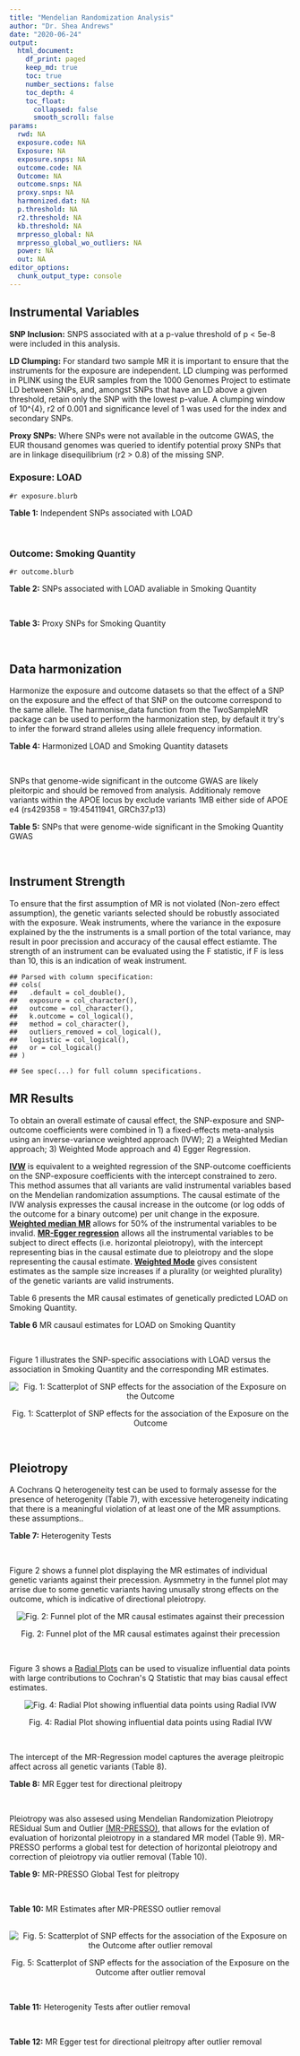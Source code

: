 ```yaml
---
title: "Mendelian Randomization Analysis"
author: "Dr. Shea Andrews"
date: "2020-06-24"
output:
  html_document:
    df_print: paged
    keep_md: true
    toc: true
    number_sections: false
    toc_depth: 4
    toc_float:
      collapsed: false
      smooth_scroll: false
params:
  rwd: NA
  exposure.code: NA
  Exposure: NA
  exposure.snps: NA
  outcome.code: NA
  Outcome: NA
  outcome.snps: NA
  proxy.snps: NA
  harmonized.dat: NA
  p.threshold: NA
  r2.threshold: NA
  kb.threshold: NA
  mrpresso_global: NA
  mrpresso_global_wo_outliers: NA
  power: NA
  out: NA
editor_options:
  chunk_output_type: console
---
```







## Instrumental Variables
**SNP Inclusion:** SNPS associated with at a p-value threshold of p < 5e-8 were included in this analysis.
<br>

**LD Clumping:** For standard two sample MR it is important to ensure that the instruments for the exposure are independent. LD clumping was performed in PLINK using the EUR samples from the 1000 Genomes Project to estimate LD between SNPs, and, amongst SNPs that have an LD above a given threshold, retain only the SNP with the lowest p-value. A clumping window of 10^{4}, r2 of 0.001 and significance level of 1 was used for the index and secondary SNPs.
<br>

**Proxy SNPs:** Where SNPs were not available in the outcome GWAS, the EUR thousand genomes was queried to identify potential proxy SNPs that are in linkage disequilibrium (r2 > 0.8) of the missing SNP.
<br>

### Exposure: LOAD
`#r exposure.blurb`
<br>

**Table 1:** Independent SNPs associated with LOAD
<div data-pagedtable="false">
  <script data-pagedtable-source type="application/json">
{"columns":[{"label":["SNP"],"name":[1],"type":["chr"],"align":["left"]},{"label":["CHROM"],"name":[2],"type":["dbl"],"align":["right"]},{"label":["POS"],"name":[3],"type":["dbl"],"align":["right"]},{"label":["REF"],"name":[4],"type":["chr"],"align":["left"]},{"label":["ALT"],"name":[5],"type":["chr"],"align":["left"]},{"label":["AF"],"name":[6],"type":["dbl"],"align":["right"]},{"label":["BETA"],"name":[7],"type":["dbl"],"align":["right"]},{"label":["SE"],"name":[8],"type":["dbl"],"align":["right"]},{"label":["Z"],"name":[9],"type":["dbl"],"align":["right"]},{"label":["P"],"name":[10],"type":["dbl"],"align":["right"]},{"label":["N"],"name":[11],"type":["dbl"],"align":["right"]},{"label":["TRAIT"],"name":[12],"type":["chr"],"align":["left"]}],"data":[{"1":"rs679515","2":"1","3":"207750568","4":"T","5":"C","6":"0.8126","7":"-0.1508","8":"0.0183","9":"-8.240440","10":"1.555000e-16","11":"63926","12":"LOAD"},{"1":"rs6733839","2":"2","3":"127892810","4":"C","5":"T","6":"0.4067","7":"0.1693","8":"0.0154","9":"10.993506","10":"4.022000e-28","11":"63926","12":"LOAD"},{"1":"rs34665982","2":"6","3":"32560306","4":"T","5":"C","6":"0.5213","7":"-0.0967","8":"0.0166","9":"-5.825300","10":"5.798000e-09","11":"63926","12":"LOAD"},{"1":"rs114812713","2":"6","3":"41034000","4":"G","5":"C","6":"0.0301","7":"0.2980","8":"0.0431","9":"6.914153","10":"4.467000e-12","11":"63926","12":"LOAD"},{"1":"rs1385742","2":"6","3":"47595155","4":"A","5":"T","6":"0.6344","7":"-0.0876","8":"0.0157","9":"-5.579620","10":"2.232000e-08","11":"63926","12":"LOAD"},{"1":"rs11767557","2":"7","3":"143109139","4":"T","5":"C","6":"0.1968","7":"-0.1028","8":"0.0182","9":"-5.648350","10":"1.561000e-08","11":"63926","12":"LOAD"},{"1":"rs73223431","2":"8","3":"27219987","4":"C","5":"T","6":"0.3669","7":"0.0936","8":"0.0153","9":"6.117647","10":"8.342000e-10","11":"63926","12":"LOAD"},{"1":"rs867230","2":"8","3":"27468503","4":"C","5":"A","6":"0.6029","7":"0.1333","8":"0.0158","9":"8.436709","10":"3.492000e-17","11":"63926","12":"LOAD"},{"1":"rs12416487","2":"10","3":"11721057","4":"A","5":"T","6":"0.6519","7":"0.0850","8":"0.0154","9":"5.519480","10":"3.417000e-08","11":"63926","12":"LOAD"},{"1":"rs3740688","2":"11","3":"47380340","4":"G","5":"T","6":"0.5524","7":"0.0935","8":"0.0144","9":"6.493056","10":"9.702000e-11","11":"63926","12":"LOAD"},{"1":"rs1582763","2":"11","3":"60021948","4":"G","5":"A","6":"0.3729","7":"-0.1232","8":"0.0149","9":"-8.268456","10":"1.186000e-16","11":"63926","12":"LOAD"},{"1":"rs3851179","2":"11","3":"85868640","4":"T","5":"C","6":"0.6410","7":"0.1198","8":"0.0148","9":"8.094590","10":"5.809000e-16","11":"63926","12":"LOAD"},{"1":"rs11218343","2":"11","3":"121435587","4":"T","5":"C","6":"0.0401","7":"-0.2053","8":"0.0369","9":"-5.563690","10":"2.633000e-08","11":"63926","12":"LOAD"},{"1":"rs12590654","2":"14","3":"92938855","4":"G","5":"A","6":"0.3353","7":"-0.0906","8":"0.0157","9":"-5.770701","10":"8.729000e-09","11":"63926","12":"LOAD"},{"1":"rs12151021","2":"19","3":"1050874","4":"A","5":"G","6":"0.6753","7":"-0.1071","8":"0.0169","9":"-6.337280","10":"2.562000e-10","11":"63926","12":"LOAD"},{"1":"rs111358663","2":"19","3":"45196958","4":"T","5":"A","6":"0.0111","7":"-0.5369","8":"0.0795","9":"-6.753459","10":"1.436000e-11","11":"63926","12":"LOAD"},{"1":"rs4803765","2":"19","3":"45358448","4":"C","5":"T","6":"0.0243","7":"0.7165","8":"0.0610","9":"11.745902","10":"7.131000e-32","11":"63926","12":"LOAD"},{"1":"rs12972156","2":"19","3":"45387459","4":"C","5":"G","6":"0.2027","7":"0.9653","8":"0.0189","9":"51.074100","10":"2.225074e-308","11":"63926","12":"LOAD"},{"1":"rs117310449","2":"19","3":"45393516","4":"C","5":"T","6":"0.0130","7":"0.9879","8":"0.0691","9":"14.296671","10":"2.275000e-46","11":"63926","12":"LOAD"},{"1":"rs73033507","2":"19","3":"45431403","4":"C","5":"T","6":"0.0239","7":"-0.3620","8":"0.0657","9":"-5.509893","10":"3.646000e-08","11":"63926","12":"LOAD"},{"1":"rs114533385","2":"19","3":"45436753","4":"C","5":"T","6":"0.0210","7":"0.8281","8":"0.0661","9":"12.527988","10":"5.434000e-36","11":"63926","12":"LOAD"},{"1":"rs139995984","2":"19","3":"45574482","4":"G","5":"C","6":"0.0155","7":"-0.5343","8":"0.0879","9":"-6.078498","10":"1.192000e-09","11":"63926","12":"LOAD"}],"options":{"columns":{"min":{},"max":[10]},"rows":{"min":[10],"max":[10]},"pages":{}}}
  </script>
</div>
<br>

### Outcome: Smoking Quantity
`#r outcome.blurb`
<br>

**Table 2:** SNPs associated with LOAD avaliable in Smoking Quantity
<div data-pagedtable="false">
  <script data-pagedtable-source type="application/json">
{"columns":[{"label":["SNP"],"name":[1],"type":["chr"],"align":["left"]},{"label":["CHROM"],"name":[2],"type":["dbl"],"align":["right"]},{"label":["POS"],"name":[3],"type":["dbl"],"align":["right"]},{"label":["REF"],"name":[4],"type":["chr"],"align":["left"]},{"label":["ALT"],"name":[5],"type":["chr"],"align":["left"]},{"label":["AF"],"name":[6],"type":["dbl"],"align":["right"]},{"label":["BETA"],"name":[7],"type":["dbl"],"align":["right"]},{"label":["SE"],"name":[8],"type":["dbl"],"align":["right"]},{"label":["Z"],"name":[9],"type":["dbl"],"align":["right"]},{"label":["P"],"name":[10],"type":["dbl"],"align":["right"]},{"label":["N"],"name":[11],"type":["dbl"],"align":["right"]},{"label":["TRAIT"],"name":[12],"type":["chr"],"align":["left"]}],"data":[{"1":"rs679515","2":"1","3":"207750568","4":"T","5":"C","6":"0.77687400","7":"9.154340e-04","8":"0.001727235","9":"0.530","10":"0.5958000","11":"335394","12":"Cigarettes_Per_Day"},{"1":"rs6733839","2":"2","3":"127892810","4":"C","5":"T","6":"0.39480400","7":"1.879818e-04","8":"0.001724603","9":"0.109","10":"0.9129000","11":"337334","12":"Cigarettes_Per_Day"},{"1":"rs34665982","2":"NA","3":"NA","4":"NA","5":"NA","6":"NA","7":"NA","8":"NA","9":"NA","10":"NA","11":"NA","12":"NA"},{"1":"rs114812713","2":"6","3":"41034000","4":"G","5":"C","6":"0.01853210","7":"1.330667e-03","8":"0.001721432","9":"0.773","10":"0.4394000","11":"337334","12":"Cigarettes_Per_Day"},{"1":"rs1385742","2":"6","3":"47595155","4":"A","5":"T","6":"0.65556000","7":"2.352640e-03","8":"0.001719764","9":"1.368","10":"0.1713000","11":"337334","12":"Cigarettes_Per_Day"},{"1":"rs11767557","2":"7","3":"143109139","4":"T","5":"C","6":"0.20315900","7":"-9.730040e-04","8":"0.001722130","9":"-0.565","10":"0.5718000","11":"337334","12":"Cigarettes_Per_Day"},{"1":"rs73223431","2":"8","3":"27219987","4":"C","5":"T","6":"0.29417100","7":"-5.571581e-03","8":"0.001715388","9":"-3.248","10":"0.0011640","11":"337334","12":"Cigarettes_Per_Day"},{"1":"rs867230","2":"8","3":"27468503","4":"C","5":"A","6":"0.60841800","7":"5.853381e-03","8":"0.001715025","9":"3.413","10":"0.0006428","11":"337334","12":"Cigarettes_Per_Day"},{"1":"rs12416487","2":"10","3":"11721057","4":"A","5":"T","6":"0.66439400","7":"6.460860e-04","8":"0.001722896","9":"0.375","10":"0.7075000","11":"337334","12":"Cigarettes_Per_Day"},{"1":"rs3740688","2":"11","3":"47380340","4":"G","5":"T","6":"0.52621000","7":"-2.510275e-03","8":"0.001724090","9":"-1.456","10":"0.1453000","11":"335553","12":"Cigarettes_Per_Day"},{"1":"rs1582763","2":"11","3":"60021948","4":"G","5":"A","6":"0.32763000","7":"9.093570e-04","8":"0.001722267","9":"0.528","10":"0.5972000","11":"337334","12":"Cigarettes_Per_Day"},{"1":"rs3851179","2":"11","3":"85868640","4":"T","5":"C","6":"0.66715100","7":"-2.810720e-03","8":"0.001719093","9":"-1.635","10":"0.1021000","11":"337334","12":"Cigarettes_Per_Day"},{"1":"rs11218343","2":"11","3":"121435587","4":"T","5":"C","6":"0.03449530","7":"9.162400e-04","8":"0.001722255","9":"0.532","10":"0.5950000","11":"337334","12":"Cigarettes_Per_Day"},{"1":"rs12590654","2":"14","3":"92938855","4":"G","5":"A","6":"0.34703500","7":"9.506429e-04","8":"0.001722179","9":"0.552","10":"0.5809000","11":"337334","12":"Cigarettes_Per_Day"},{"1":"rs12151021","2":"19","3":"1050874","4":"A","5":"G","6":"0.67926600","7":"7.355800e-04","8":"0.001722671","9":"0.427","10":"0.6695000","11":"337334","12":"Cigarettes_Per_Day"},{"1":"rs111358663","2":"19","3":"45196958","4":"T","5":"A","6":"0.01463510","7":"-3.490246e-06","8":"0.001745123","9":"-0.002","10":"0.9982000","11":"330721","12":"Cigarettes_Per_Day"},{"1":"rs4803765","2":"19","3":"45358448","4":"C","5":"T","6":"0.01856760","7":"1.378942e-03","8":"0.003696895","9":"0.373","10":"0.7089000","11":"73380","12":"Cigarettes_Per_Day"},{"1":"rs12972156","2":"19","3":"45387459","4":"C","5":"G","6":"0.15468800","7":"-2.928700e-03","8":"0.001736039","9":"-1.687","10":"0.0916800","11":"330721","12":"Cigarettes_Per_Day"},{"1":"rs117310449","2":"19","3":"45393516","4":"C","5":"T","6":"0.01178820","7":"-3.313057e-03","8":"0.001735493","9":"-1.909","10":"0.0563200","11":"330721","12":"Cigarettes_Per_Day"},{"1":"rs73033507","2":"19","3":"45431403","4":"C","5":"T","6":"0.03120440","7":"-2.251207e-03","8":"0.001737043","9":"-1.296","10":"0.1949000","11":"330721","12":"Cigarettes_Per_Day"},{"1":"rs114533385","2":"19","3":"45436753","4":"C","5":"T","6":"0.00751466","7":"7.689712e-04","8":"0.001739754","9":"0.442","10":"0.6586000","11":"330721","12":"Cigarettes_Per_Day"},{"1":"rs139995984","2":"19","3":"45574482","4":"G","5":"C","6":"0.01251360","7":"-2.087927e-03","8":"0.001969742","9":"-1.060","10":"0.2890000","11":"257341","12":"Cigarettes_Per_Day"}],"options":{"columns":{"min":{},"max":[10]},"rows":{"min":[10],"max":[10]},"pages":{}}}
  </script>
</div>
<br>

**Table 3:** Proxy SNPs for Smoking Quantity
<div data-pagedtable="false">
  <script data-pagedtable-source type="application/json">
{"columns":[{"label":["proxy.outcome"],"name":[1],"type":["lgl"],"align":["right"]},{"label":["target_snp"],"name":[2],"type":["chr"],"align":["left"]},{"label":["proxy_snp"],"name":[3],"type":["lgl"],"align":["right"]},{"label":["ld.r2"],"name":[4],"type":["lgl"],"align":["right"]},{"label":["Dprime"],"name":[5],"type":["lgl"],"align":["right"]},{"label":["ref.proxy"],"name":[6],"type":["lgl"],"align":["right"]},{"label":["alt.proxy"],"name":[7],"type":["lgl"],"align":["right"]},{"label":["CHROM"],"name":[8],"type":["lgl"],"align":["right"]},{"label":["POS"],"name":[9],"type":["lgl"],"align":["right"]},{"label":["ALT.proxy"],"name":[10],"type":["lgl"],"align":["right"]},{"label":["REF.proxy"],"name":[11],"type":["lgl"],"align":["right"]},{"label":["AF"],"name":[12],"type":["lgl"],"align":["right"]},{"label":["BETA"],"name":[13],"type":["lgl"],"align":["right"]},{"label":["SE"],"name":[14],"type":["lgl"],"align":["right"]},{"label":["P"],"name":[15],"type":["lgl"],"align":["right"]},{"label":["N"],"name":[16],"type":["lgl"],"align":["right"]},{"label":["ref"],"name":[17],"type":["lgl"],"align":["right"]},{"label":["alt"],"name":[18],"type":["lgl"],"align":["right"]},{"label":["ALT"],"name":[19],"type":["lgl"],"align":["right"]},{"label":["REF"],"name":[20],"type":["lgl"],"align":["right"]},{"label":["PHASE"],"name":[21],"type":["lgl"],"align":["right"]}],"data":[{"1":"NA","2":"rs34665982","3":"NA","4":"NA","5":"NA","6":"NA","7":"NA","8":"NA","9":"NA","10":"NA","11":"NA","12":"NA","13":"NA","14":"NA","15":"NA","16":"NA","17":"NA","18":"NA","19":"NA","20":"NA","21":"NA"}],"options":{"columns":{"min":{},"max":[10]},"rows":{"min":[10],"max":[10]},"pages":{}}}
  </script>
</div>
<br>

## Data harmonization
Harmonize the exposure and outcome datasets so that the effect of a SNP on the exposure and the effect of that SNP on the outcome correspond to the same allele. The harmonise_data function from the TwoSampleMR package can be used to perform the harmonization step, by default it try's to infer the forward strand alleles using allele frequency information.
<br>

**Table 4:** Harmonized LOAD and Smoking Quantity datasets
<div data-pagedtable="false">
  <script data-pagedtable-source type="application/json">
{"columns":[{"label":["SNP"],"name":[1],"type":["chr"],"align":["left"]},{"label":["effect_allele.exposure"],"name":[2],"type":["chr"],"align":["left"]},{"label":["other_allele.exposure"],"name":[3],"type":["chr"],"align":["left"]},{"label":["effect_allele.outcome"],"name":[4],"type":["chr"],"align":["left"]},{"label":["other_allele.outcome"],"name":[5],"type":["chr"],"align":["left"]},{"label":["beta.exposure"],"name":[6],"type":["dbl"],"align":["right"]},{"label":["beta.outcome"],"name":[7],"type":["dbl"],"align":["right"]},{"label":["eaf.exposure"],"name":[8],"type":["dbl"],"align":["right"]},{"label":["eaf.outcome"],"name":[9],"type":["dbl"],"align":["right"]},{"label":["remove"],"name":[10],"type":["lgl"],"align":["right"]},{"label":["palindromic"],"name":[11],"type":["lgl"],"align":["right"]},{"label":["ambiguous"],"name":[12],"type":["lgl"],"align":["right"]},{"label":["id.outcome"],"name":[13],"type":["chr"],"align":["left"]},{"label":["chr.outcome"],"name":[14],"type":["dbl"],"align":["right"]},{"label":["pos.outcome"],"name":[15],"type":["dbl"],"align":["right"]},{"label":["se.outcome"],"name":[16],"type":["dbl"],"align":["right"]},{"label":["z.outcome"],"name":[17],"type":["dbl"],"align":["right"]},{"label":["pval.outcome"],"name":[18],"type":["dbl"],"align":["right"]},{"label":["samplesize.outcome"],"name":[19],"type":["dbl"],"align":["right"]},{"label":["outcome"],"name":[20],"type":["chr"],"align":["left"]},{"label":["mr_keep.outcome"],"name":[21],"type":["lgl"],"align":["right"]},{"label":["pval_origin.outcome"],"name":[22],"type":["chr"],"align":["left"]},{"label":["chr.exposure"],"name":[23],"type":["dbl"],"align":["right"]},{"label":["pos.exposure"],"name":[24],"type":["dbl"],"align":["right"]},{"label":["se.exposure"],"name":[25],"type":["dbl"],"align":["right"]},{"label":["z.exposure"],"name":[26],"type":["dbl"],"align":["right"]},{"label":["pval.exposure"],"name":[27],"type":["dbl"],"align":["right"]},{"label":["samplesize.exposure"],"name":[28],"type":["dbl"],"align":["right"]},{"label":["exposure"],"name":[29],"type":["chr"],"align":["left"]},{"label":["mr_keep.exposure"],"name":[30],"type":["lgl"],"align":["right"]},{"label":["pval_origin.exposure"],"name":[31],"type":["chr"],"align":["left"]},{"label":["id.exposure"],"name":[32],"type":["chr"],"align":["left"]},{"label":["action"],"name":[33],"type":["dbl"],"align":["right"]},{"label":["mr_keep"],"name":[34],"type":["lgl"],"align":["right"]},{"label":["pleitropy_keep"],"name":[35],"type":["lgl"],"align":["right"]},{"label":["pt"],"name":[36],"type":["dbl"],"align":["right"]},{"label":["mrpresso_RSSobs"],"name":[37],"type":["dbl"],"align":["right"]},{"label":["mrpresso_pval"],"name":[38],"type":["chr"],"align":["left"]},{"label":["mrpresso_keep"],"name":[39],"type":["lgl"],"align":["right"]}],"data":[{"1":"rs111358663","2":"A","3":"T","4":"A","5":"T","6":"-0.5369","7":"-3.490246e-06","8":"0.0111","9":"0.01463510","10":"FALSE","11":"TRUE","12":"FALSE","13":"W8BpxX","14":"19","15":"45196958","16":"0.001745123","17":"-0.002","18":"0.9982000","19":"330721","20":"Liu2019smkcpd23andMe","21":"TRUE","22":"reported","23":"19","24":"45196958","25":"0.0795","26":"-6.753459","27":"1.436e-11","28":"63926","29":"Kunkle2019load","30":"TRUE","31":"reported","32":"loUbJT","33":"2","34":"TRUE","35":"FALSE","36":"5e-08","37":"NA","38":"NA","39":"NA"},{"1":"rs11218343","2":"C","3":"T","4":"C","5":"T","6":"-0.2053","7":"9.162400e-04","8":"0.0401","9":"0.03449530","10":"FALSE","11":"FALSE","12":"FALSE","13":"W8BpxX","14":"11","15":"121435587","16":"0.001722255","17":"0.532","18":"0.5950000","19":"337334","20":"Liu2019smkcpd23andMe","21":"TRUE","22":"reported","23":"11","24":"121435587","25":"0.0369","26":"-5.563690","27":"2.633e-08","28":"63926","29":"Kunkle2019load","30":"TRUE","31":"reported","32":"loUbJT","33":"2","34":"TRUE","35":"TRUE","36":"5e-08","37":"3.976139e-07","38":"1","39":"TRUE"},{"1":"rs114533385","2":"T","3":"C","4":"T","5":"C","6":"0.8281","7":"7.689712e-04","8":"0.0210","9":"0.00751466","10":"FALSE","11":"FALSE","12":"FALSE","13":"W8BpxX","14":"19","15":"45436753","16":"0.001739754","17":"0.442","18":"0.6586000","19":"330721","20":"Liu2019smkcpd23andMe","21":"TRUE","22":"reported","23":"19","24":"45436753","25":"0.0661","26":"12.527988","27":"5.434e-36","28":"63926","29":"Kunkle2019load","30":"TRUE","31":"reported","32":"loUbJT","33":"2","34":"TRUE","35":"FALSE","36":"5e-08","37":"NA","38":"NA","39":"NA"},{"1":"rs114812713","2":"C","3":"G","4":"C","5":"G","6":"0.2980","7":"1.330667e-03","8":"0.0301","9":"0.01853210","10":"FALSE","11":"TRUE","12":"FALSE","13":"W8BpxX","14":"6","15":"41034000","16":"0.001721432","17":"0.773","18":"0.4394000","19":"337334","20":"Liu2019smkcpd23andMe","21":"TRUE","22":"reported","23":"6","24":"41034000","25":"0.0431","26":"6.914153","27":"4.467e-12","28":"63926","29":"Kunkle2019load","30":"TRUE","31":"reported","32":"loUbJT","33":"2","34":"TRUE","35":"TRUE","36":"5e-08","37":"7.273774e-06","38":"1","39":"TRUE"},{"1":"rs117310449","2":"T","3":"C","4":"T","5":"C","6":"0.9879","7":"-3.313057e-03","8":"0.0130","9":"0.01178820","10":"FALSE","11":"FALSE","12":"FALSE","13":"W8BpxX","14":"19","15":"45393516","16":"0.001735493","17":"-1.909","18":"0.0563200","19":"330721","20":"Liu2019smkcpd23andMe","21":"TRUE","22":"reported","23":"19","24":"45393516","25":"0.0691","26":"14.296671","27":"2.275e-46","28":"63926","29":"Kunkle2019load","30":"TRUE","31":"reported","32":"loUbJT","33":"2","34":"TRUE","35":"FALSE","36":"5e-08","37":"NA","38":"NA","39":"NA"},{"1":"rs11767557","2":"C","3":"T","4":"C","5":"T","6":"-0.1028","7":"-9.730040e-04","8":"0.1968","9":"0.20315900","10":"FALSE","11":"FALSE","12":"FALSE","13":"W8BpxX","14":"7","15":"143109139","16":"0.001722130","17":"-0.565","18":"0.5718000","19":"337334","20":"Liu2019smkcpd23andMe","21":"TRUE","22":"reported","23":"7","24":"143109139","25":"0.0182","26":"-5.648350","27":"1.561e-08","28":"63926","29":"Kunkle2019load","30":"TRUE","31":"reported","32":"loUbJT","33":"2","34":"TRUE","35":"TRUE","36":"5e-08","37":"1.452288e-06","38":"1","39":"TRUE"},{"1":"rs12151021","2":"G","3":"A","4":"G","5":"A","6":"-0.1071","7":"7.355800e-04","8":"0.6753","9":"0.67926600","10":"FALSE","11":"FALSE","12":"FALSE","13":"W8BpxX","14":"19","15":"1050874","16":"0.001722671","17":"0.427","18":"0.6695000","19":"337334","20":"Liu2019smkcpd23andMe","21":"TRUE","22":"reported","23":"19","24":"1050874","25":"0.0169","26":"-6.337280","27":"2.562e-10","28":"63926","29":"Kunkle2019load","30":"TRUE","31":"reported","32":"loUbJT","33":"2","34":"TRUE","35":"TRUE","36":"5e-08","37":"3.148786e-07","38":"1","39":"TRUE"},{"1":"rs12416487","2":"T","3":"A","4":"T","5":"A","6":"0.0850","7":"6.460860e-04","8":"0.6519","9":"0.66439400","10":"FALSE","11":"TRUE","12":"FALSE","13":"W8BpxX","14":"10","15":"11721057","16":"0.001722896","17":"0.375","18":"0.7075000","19":"337334","20":"Liu2019smkcpd23andMe","21":"TRUE","22":"reported","23":"10","24":"11721057","25":"0.0154","26":"5.519480","27":"3.417e-08","28":"63926","29":"Kunkle2019load","30":"TRUE","31":"reported","32":"loUbJT","33":"2","34":"TRUE","35":"TRUE","36":"5e-08","37":"6.761593e-07","38":"1","39":"TRUE"},{"1":"rs12590654","2":"A","3":"G","4":"A","5":"G","6":"-0.0906","7":"9.506429e-04","8":"0.3353","9":"0.34703500","10":"FALSE","11":"FALSE","12":"FALSE","13":"W8BpxX","14":"14","15":"92938855","16":"0.001722179","17":"0.552","18":"0.5809000","19":"337334","20":"Liu2019smkcpd23andMe","21":"TRUE","22":"reported","23":"14","24":"92938855","25":"0.0157","26":"-5.770701","27":"8.729e-09","28":"63926","29":"Kunkle2019load","30":"TRUE","31":"reported","32":"loUbJT","33":"2","34":"TRUE","35":"TRUE","36":"5e-08","37":"6.514502e-07","38":"1","39":"TRUE"},{"1":"rs12972156","2":"G","3":"C","4":"G","5":"C","6":"0.9653","7":"-2.928700e-03","8":"0.2027","9":"0.15468800","10":"FALSE","11":"TRUE","12":"FALSE","13":"W8BpxX","14":"19","15":"45387459","16":"0.001736039","17":"-1.687","18":"0.0916800","19":"330721","20":"Liu2019smkcpd23andMe","21":"TRUE","22":"reported","23":"19","24":"45387459","25":"0.0189","26":"51.074100","27":"1.000e-200","28":"63926","29":"Kunkle2019load","30":"TRUE","31":"reported","32":"loUbJT","33":"2","34":"TRUE","35":"FALSE","36":"5e-08","37":"NA","38":"NA","39":"NA"},{"1":"rs1385742","2":"T","3":"A","4":"T","5":"A","6":"-0.0876","7":"2.352640e-03","8":"0.6344","9":"0.65556000","10":"FALSE","11":"TRUE","12":"FALSE","13":"W8BpxX","14":"6","15":"47595155","16":"0.001719764","17":"1.368","18":"0.1713000","19":"337334","20":"Liu2019smkcpd23andMe","21":"TRUE","22":"reported","23":"6","24":"47595155","25":"0.0157","26":"-5.579620","27":"2.232e-08","28":"63926","29":"Kunkle2019load","30":"TRUE","31":"reported","32":"loUbJT","33":"2","34":"TRUE","35":"TRUE","36":"5e-08","37":"5.067949e-06","38":"1","39":"TRUE"},{"1":"rs139995984","2":"C","3":"G","4":"C","5":"G","6":"-0.5343","7":"-2.087927e-03","8":"0.0155","9":"0.01251360","10":"FALSE","11":"TRUE","12":"FALSE","13":"W8BpxX","14":"19","15":"45574482","16":"0.001969742","17":"-1.060","18":"0.2890000","19":"257341","20":"Liu2019smkcpd23andMe","21":"TRUE","22":"reported","23":"19","24":"45574482","25":"0.0879","26":"-6.078498","27":"1.192e-09","28":"63926","29":"Kunkle2019load","30":"TRUE","31":"reported","32":"loUbJT","33":"2","34":"TRUE","35":"FALSE","36":"5e-08","37":"NA","38":"NA","39":"NA"},{"1":"rs1582763","2":"A","3":"G","4":"A","5":"G","6":"-0.1232","7":"9.093570e-04","8":"0.3729","9":"0.32763000","10":"FALSE","11":"FALSE","12":"FALSE","13":"W8BpxX","14":"11","15":"60021948","16":"0.001722267","17":"0.528","18":"0.5972000","19":"337334","20":"Liu2019smkcpd23andMe","21":"TRUE","22":"reported","23":"11","24":"60021948","25":"0.0149","26":"-8.268456","27":"1.186e-16","28":"63926","29":"Kunkle2019load","30":"TRUE","31":"reported","32":"loUbJT","33":"2","34":"TRUE","35":"TRUE","36":"5e-08","37":"5.195505e-07","38":"1","39":"TRUE"},{"1":"rs3740688","2":"T","3":"G","4":"T","5":"G","6":"0.0935","7":"-2.510275e-03","8":"0.5524","9":"0.52621000","10":"FALSE","11":"FALSE","12":"FALSE","13":"W8BpxX","14":"11","15":"47380340","16":"0.001724090","17":"-1.456","18":"0.1453000","19":"335553","20":"Liu2019smkcpd23andMe","21":"TRUE","22":"reported","23":"11","24":"47380340","25":"0.0144","26":"6.493056","27":"9.702e-11","28":"63926","29":"Kunkle2019load","30":"TRUE","31":"reported","32":"loUbJT","33":"2","34":"TRUE","35":"TRUE","36":"5e-08","37":"5.811434e-06","38":"1","39":"TRUE"},{"1":"rs3851179","2":"C","3":"T","4":"C","5":"T","6":"0.1198","7":"-2.810720e-03","8":"0.6410","9":"0.66715100","10":"FALSE","11":"FALSE","12":"FALSE","13":"W8BpxX","14":"11","15":"85868640","16":"0.001719093","17":"-1.635","18":"0.1021000","19":"337334","20":"Liu2019smkcpd23andMe","21":"TRUE","22":"reported","23":"11","24":"85868640","25":"0.0148","26":"8.094590","27":"5.809e-16","28":"63926","29":"Kunkle2019load","30":"TRUE","31":"reported","32":"loUbJT","33":"2","34":"TRUE","35":"TRUE","36":"5e-08","37":"7.426839e-06","38":"1","39":"TRUE"},{"1":"rs4803765","2":"T","3":"C","4":"T","5":"C","6":"0.7165","7":"1.378942e-03","8":"0.0243","9":"0.01856760","10":"FALSE","11":"FALSE","12":"FALSE","13":"W8BpxX","14":"19","15":"45358448","16":"0.003696895","17":"0.373","18":"0.7089000","19":"73380","20":"Liu2019smkcpd23andMe","21":"TRUE","22":"reported","23":"19","24":"45358448","25":"0.0610","26":"11.745902","27":"7.131e-32","28":"63926","29":"Kunkle2019load","30":"TRUE","31":"reported","32":"loUbJT","33":"2","34":"TRUE","35":"FALSE","36":"5e-08","37":"NA","38":"NA","39":"NA"},{"1":"rs6733839","2":"T","3":"C","4":"T","5":"C","6":"0.1693","7":"1.879818e-04","8":"0.4067","9":"0.39480400","10":"FALSE","11":"FALSE","12":"FALSE","13":"W8BpxX","14":"2","15":"127892810","16":"0.001724603","17":"0.109","18":"0.9129000","19":"337334","20":"Liu2019smkcpd23andMe","21":"TRUE","22":"reported","23":"2","24":"127892810","25":"0.0154","26":"10.993506","27":"4.022e-28","28":"63926","29":"Kunkle2019load","30":"TRUE","31":"reported","32":"loUbJT","33":"2","34":"TRUE","35":"TRUE","36":"5e-08","37":"3.052649e-07","38":"1","39":"TRUE"},{"1":"rs679515","2":"C","3":"T","4":"C","5":"T","6":"-0.1508","7":"9.154340e-04","8":"0.8126","9":"0.77687400","10":"FALSE","11":"FALSE","12":"FALSE","13":"W8BpxX","14":"1","15":"207750568","16":"0.001727235","17":"0.530","18":"0.5958000","19":"335394","20":"Liu2019smkcpd23andMe","21":"TRUE","22":"reported","23":"1","24":"207750568","25":"0.0183","26":"-8.240440","27":"1.555e-16","28":"63926","29":"Kunkle2019load","30":"TRUE","31":"reported","32":"loUbJT","33":"2","34":"TRUE","35":"TRUE","36":"5e-08","37":"4.793790e-07","38":"1","39":"TRUE"},{"1":"rs73033507","2":"T","3":"C","4":"T","5":"C","6":"-0.3620","7":"-2.251207e-03","8":"0.0239","9":"0.03120440","10":"FALSE","11":"FALSE","12":"FALSE","13":"W8BpxX","14":"19","15":"45431403","16":"0.001737043","17":"-1.296","18":"0.1949000","19":"330721","20":"Liu2019smkcpd23andMe","21":"TRUE","22":"reported","23":"19","24":"45431403","25":"0.0657","26":"-5.509893","27":"3.646e-08","28":"63926","29":"Kunkle2019load","30":"TRUE","31":"reported","32":"loUbJT","33":"2","34":"TRUE","35":"FALSE","36":"5e-08","37":"NA","38":"NA","39":"NA"},{"1":"rs73223431","2":"T","3":"C","4":"T","5":"C","6":"0.0936","7":"-5.571581e-03","8":"0.3669","9":"0.29417100","10":"FALSE","11":"FALSE","12":"FALSE","13":"W8BpxX","14":"8","15":"27219987","16":"0.001715388","17":"-3.248","18":"0.0011640","19":"337334","20":"Liu2019smkcpd23andMe","21":"TRUE","22":"reported","23":"8","24":"27219987","25":"0.0153","26":"6.117647","27":"8.342e-10","28":"63926","29":"Kunkle2019load","30":"TRUE","31":"reported","32":"loUbJT","33":"2","34":"TRUE","35":"TRUE","36":"5e-08","37":"3.100314e-05","38":"0.028","39":"FALSE"},{"1":"rs867230","2":"A","3":"C","4":"A","5":"C","6":"0.1333","7":"5.853381e-03","8":"0.6029","9":"0.60841800","10":"FALSE","11":"FALSE","12":"FALSE","13":"W8BpxX","14":"8","15":"27468503","16":"0.001715025","17":"3.413","18":"0.0006428","19":"337334","20":"Liu2019smkcpd23andMe","21":"TRUE","22":"reported","23":"8","24":"27468503","25":"0.0158","26":"8.436709","27":"3.492e-17","28":"63926","29":"Kunkle2019load","30":"TRUE","31":"reported","32":"loUbJT","33":"2","34":"TRUE","35":"TRUE","36":"5e-08","37":"4.219665e-05","38":"<0.014","39":"FALSE"}],"options":{"columns":{"min":{},"max":[10]},"rows":{"min":[10],"max":[10]},"pages":{}}}
  </script>
</div>
<br>

SNPs that genome-wide significant in the outcome GWAS are likely pleitorpic and should be removed from analysis. Additionaly remove variants within the APOE locus by exclude variants 1MB either side of APOE e4 (rs429358 = 19:45411941, GRCh37.p13)
<br>


**Table 5:** SNPs that were genome-wide significant in the Smoking Quantity GWAS
<div data-pagedtable="false">
  <script data-pagedtable-source type="application/json">
{"columns":[{"label":["SNP"],"name":[1],"type":["chr"],"align":["left"]},{"label":["chr.outcome"],"name":[2],"type":["dbl"],"align":["right"]},{"label":["pos.outcome"],"name":[3],"type":["dbl"],"align":["right"]},{"label":["pval.exposure"],"name":[4],"type":["dbl"],"align":["right"]},{"label":["pval.outcome"],"name":[5],"type":["dbl"],"align":["right"]}],"data":[{"1":"rs111358663","2":"19","3":"45196958","4":"1.436e-11","5":"0.99820"},{"1":"rs114533385","2":"19","3":"45436753","4":"5.434e-36","5":"0.65860"},{"1":"rs117310449","2":"19","3":"45393516","4":"2.275e-46","5":"0.05632"},{"1":"rs12972156","2":"19","3":"45387459","4":"1.000e-200","5":"0.09168"},{"1":"rs139995984","2":"19","3":"45574482","4":"1.192e-09","5":"0.28900"},{"1":"rs4803765","2":"19","3":"45358448","4":"7.131e-32","5":"0.70890"},{"1":"rs73033507","2":"19","3":"45431403","4":"3.646e-08","5":"0.19490"}],"options":{"columns":{"min":{},"max":[10]},"rows":{"min":[10],"max":[10]},"pages":{}}}
  </script>
</div>
<br>


## Instrument Strength
To ensure that the first assumption of MR is not violated (Non-zero effect assumption), the genetic variants selected should be robustly associated with the exposure. Weak instruments, where the variance in the exposure explained by the the instruments is a small portion of the total variance, may result in poor precission and accuracy of the causal effect estiamte. The strength of an instrument can be evaluated using the F statistic, if F is less than 10, this is an indication of weak instrument.


```
## Parsed with column specification:
## cols(
##   .default = col_double(),
##   exposure = col_character(),
##   outcome = col_character(),
##   k.outcome = col_logical(),
##   method = col_character(),
##   outliers_removed = col_logical(),
##   logistic = col_logical(),
##   or = col_logical()
## )
```

```
## See spec(...) for full column specifications.
```

<div data-pagedtable="false">
  <script data-pagedtable-source type="application/json">
{"columns":[{"label":["outliers_removed"],"name":[1],"type":["lgl"],"align":["right"]},{"label":["pve.exposure"],"name":[2],"type":["dbl"],"align":["right"]},{"label":["F"],"name":[3],"type":["dbl"],"align":["right"]},{"label":["Alpha"],"name":[4],"type":["dbl"],"align":["right"]},{"label":["NCP"],"name":[5],"type":["dbl"],"align":["right"]},{"label":["Power"],"name":[6],"type":["dbl"],"align":["right"]}],"data":[{"1":"FALSE","2":"0.011193468","3":"51.67743","4":"0.05","5":"1.079190","6":"0.1798482"},{"1":"TRUE","2":"0.009529215","3":"51.24169","4":"0.05","5":"2.381811","6":"0.3386961"}],"options":{"columns":{"min":{},"max":[10]},"rows":{"min":[10],"max":[10]},"pages":{}}}
  </script>
</div>

##  MR Results
To obtain an overall estimate of causal effect, the SNP-exposure and SNP-outcome coefficients were combined in 1) a fixed-effects meta-analysis using an inverse-variance weighted approach (IVW); 2) a Weighted Median approach; 3) Weighted Mode approach and 4) Egger Regression.


[**IVW**](https://doi.org/10.1002/gepi.21758) is equivalent to a weighted regression of the SNP-outcome coefficients on the SNP-exposure coefficients with the intercept constrained to zero. This method assumes that all variants are valid instrumental variables based on the Mendelian randomization assumptions. The causal estimate of the IVW analysis expresses the causal increase in the outcome (or log odds of the outcome for a binary outcome) per unit change in the exposure. [**Weighted median MR**](https://doi.org/10.1002/gepi.21965) allows for 50% of the instrumental variables to be invalid. [**MR-Egger regression**](https://doi.org/10.1093/ije/dyw220) allows all the instrumental variables to be subject to direct effects (i.e. horizontal pleiotropy), with the intercept representing bias in the causal estimate due to pleiotropy and the slope representing the causal estimate. [**Weighted Mode**](https://doi.org/10.1093/ije/dyx102) gives consistent estimates as the sample size increases if a plurality (or weighted plurality) of the genetic variants are valid instruments.
<br>



Table 6 presents the MR causal estimates of genetically predicted LOAD on Smoking Quantity.
<br>

**Table 6** MR causaul estimates for LOAD on Smoking Quantity
<div data-pagedtable="false">
  <script data-pagedtable-source type="application/json">
{"columns":[{"label":["id.exposure"],"name":[1],"type":["chr"],"align":["left"]},{"label":["id.outcome"],"name":[2],"type":["chr"],"align":["left"]},{"label":["outcome"],"name":[3],"type":["fctr"],"align":["left"]},{"label":["exposure"],"name":[4],"type":["fctr"],"align":["left"]},{"label":["method"],"name":[5],"type":["fctr"],"align":["left"]},{"label":["nsnp"],"name":[6],"type":["int"],"align":["right"]},{"label":["b"],"name":[7],"type":["dbl"],"align":["right"]},{"label":["se"],"name":[8],"type":["dbl"],"align":["right"]},{"label":["pval"],"name":[9],"type":["dbl"],"align":["right"]}],"data":[{"1":"loUbJT","2":"W8BpxX","3":"Liu2019smkcpd23andMe","4":"Kunkle2019load","5":"Inverse variance weighted (fixed effects)","6":"14","7":"-1.834156e-03","8":"0.003184739","9":"0.5646690"},{"1":"loUbJT","2":"W8BpxX","3":"Liu2019smkcpd23andMe","4":"Kunkle2019load","5":"Weighted median","6":"14","7":"-3.050959e-05","8":"0.004191689","9":"0.9941926"},{"1":"loUbJT","2":"W8BpxX","3":"Liu2019smkcpd23andMe","4":"Kunkle2019load","5":"Weighted mode","6":"14","7":"-1.679047e-05","8":"0.004564187","9":"0.9971206"},{"1":"loUbJT","2":"W8BpxX","3":"Liu2019smkcpd23andMe","4":"Kunkle2019load","5":"MR Egger","6":"14","7":"1.363133e-02","8":"0.012057239","9":"0.2803340"}],"options":{"columns":{"min":{},"max":[10]},"rows":{"min":[10],"max":[10]},"pages":{}}}
  </script>
</div>
<br>

Figure 1 illustrates the SNP-specific associations with LOAD versus the association in Smoking Quantity and the corresponding MR estimates.
<br>

<div class="figure" style="text-align: center">
<img src="/sc/arion/projects/LOAD/shea/Projects/MR_ADPhenome/results/MR_ADbidir/Kunkle2019load/Liu2019smkcpd23andMe/Kunkle2019load_5e-8_Liu2019smkcpd23andMe_MR_Analaysis_files/figure-html/scatter_plot-1.png" alt="Fig. 1: Scatterplot of SNP effects for the association of the Exposure on the Outcome"  />
<p class="caption">Fig. 1: Scatterplot of SNP effects for the association of the Exposure on the Outcome</p>
</div>
<br>


## Pleiotropy
A Cochrans Q heterogeneity test can be used to formaly assesse for the presence of heterogenity (Table 7), with excessive heterogeneity indicating that there is a meaningful violation of at least one of the MR assumptions.
these assumptions..
<br>

**Table 7:** Heterogenity Tests
<div data-pagedtable="false">
  <script data-pagedtable-source type="application/json">
{"columns":[{"label":["id.exposure"],"name":[1],"type":["chr"],"align":["left"]},{"label":["id.outcome"],"name":[2],"type":["chr"],"align":["left"]},{"label":["outcome"],"name":[3],"type":["fctr"],"align":["left"]},{"label":["exposure"],"name":[4],"type":["fctr"],"align":["left"]},{"label":["method"],"name":[5],"type":["fctr"],"align":["left"]},{"label":["Q"],"name":[6],"type":["dbl"],"align":["right"]},{"label":["Q_df"],"name":[7],"type":["dbl"],"align":["right"]},{"label":["Q_pval"],"name":[8],"type":["dbl"],"align":["right"]}],"data":[{"1":"loUbJT","2":"W8BpxX","3":"Liu2019smkcpd23andMe","4":"Kunkle2019load","5":"MR Egger","6":"26.61328","7":"12","8":"0.008780383"},{"1":"loUbJT","2":"W8BpxX","3":"Liu2019smkcpd23andMe","4":"Kunkle2019load","5":"Inverse variance weighted","6":"30.92999","7":"13","8":"0.003451992"}],"options":{"columns":{"min":{},"max":[10]},"rows":{"min":[10],"max":[10]},"pages":{}}}
  </script>
</div>
<br>

Figure 2 shows a funnel plot displaying the MR estimates of individual genetic variants against their precession. Aysmmetry in the funnel plot may arrise due to some genetic variants having unusally strong effects on the outcome, which is indicative of directional pleiotropy.
<br>

<div class="figure" style="text-align: center">
<img src="/sc/arion/projects/LOAD/shea/Projects/MR_ADPhenome/results/MR_ADbidir/Kunkle2019load/Liu2019smkcpd23andMe/Kunkle2019load_5e-8_Liu2019smkcpd23andMe_MR_Analaysis_files/figure-html/funnel_plot-1.png" alt="Fig. 2: Funnel plot of the MR causal estimates against their precession"  />
<p class="caption">Fig. 2: Funnel plot of the MR causal estimates against their precession</p>
</div>
<br>

Figure 3 shows a [Radial Plots](https://github.com/WSpiller/RadialMR) can be used to visualize influential data points with large contributions to Cochran's Q Statistic that may bias causal effect estimates.



<div class="figure" style="text-align: center">
<img src="/sc/arion/projects/LOAD/shea/Projects/MR_ADPhenome/results/MR_ADbidir/Kunkle2019load/Liu2019smkcpd23andMe/Kunkle2019load_5e-8_Liu2019smkcpd23andMe_MR_Analaysis_files/figure-html/Radial_Plot-1.png" alt="Fig. 4: Radial Plot showing influential data points using Radial IVW"  />
<p class="caption">Fig. 4: Radial Plot showing influential data points using Radial IVW</p>
</div>
<br>

The intercept of the MR-Regression model captures the average pleitropic affect across all genetic variants (Table 8).
<br>

**Table 8:** MR Egger test for directional pleitropy
<div data-pagedtable="false">
  <script data-pagedtable-source type="application/json">
{"columns":[{"label":["id.exposure"],"name":[1],"type":["chr"],"align":["left"]},{"label":["id.outcome"],"name":[2],"type":["chr"],"align":["left"]},{"label":["outcome"],"name":[3],"type":["fctr"],"align":["left"]},{"label":["exposure"],"name":[4],"type":["fctr"],"align":["left"]},{"label":["egger_intercept"],"name":[5],"type":["dbl"],"align":["right"]},{"label":["se"],"name":[6],"type":["dbl"],"align":["right"]},{"label":["pval"],"name":[7],"type":["dbl"],"align":["right"]}],"data":[{"1":"loUbJT","2":"W8BpxX","3":"Liu2019smkcpd23andMe","4":"Kunkle2019load","5":"-0.002430149","6":"0.001741868","7":"0.1882583"}],"options":{"columns":{"min":{},"max":[10]},"rows":{"min":[10],"max":[10]},"pages":{}}}
  </script>
</div>
<br>

Pleiotropy was also assesed using Mendelian Randomization Pleiotropy RESidual Sum and Outlier [(MR-PRESSO)](https://doi.org/10.1038/s41588-018-0099-7), that allows for the evlation of evaluation of horizontal pleiotropy in a standared MR model (Table 9). MR-PRESSO performs a global test for detection of horizontal pleiotropy and correction of pleiotropy via outlier removal (Table 10).
<br>

**Table 9:** MR-PRESSO Global Test for pleitropy
<div data-pagedtable="false">
  <script data-pagedtable-source type="application/json">
{"columns":[{"label":["id.exposure"],"name":[1],"type":["chr"],"align":["left"]},{"label":["id.outcome"],"name":[2],"type":["chr"],"align":["left"]},{"label":["outcome"],"name":[3],"type":["chr"],"align":["left"]},{"label":["exposure"],"name":[4],"type":["chr"],"align":["left"]},{"label":["pt"],"name":[5],"type":["dbl"],"align":["right"]},{"label":["outliers_removed"],"name":[6],"type":["lgl"],"align":["right"]},{"label":["n_outliers"],"name":[7],"type":["dbl"],"align":["right"]},{"label":["RSSobs"],"name":[8],"type":["dbl"],"align":["right"]},{"label":["pval"],"name":[9],"type":["dbl"],"align":["right"]}],"data":[{"1":"loUbJT","2":"W8BpxX","3":"Liu2019smkcpd23andMe","4":"Kunkle2019load","5":"5e-08","6":"FALSE","7":"2","8":"35.13437","9":"0.005"}],"options":{"columns":{"min":{},"max":[10]},"rows":{"min":[10],"max":[10]},"pages":{}}}
  </script>
</div>
<br>


**Table 10:** MR Estimates after MR-PRESSO outlier removal
<div data-pagedtable="false">
  <script data-pagedtable-source type="application/json">
{"columns":[{"label":["id.exposure"],"name":[1],"type":["chr"],"align":["left"]},{"label":["id.outcome"],"name":[2],"type":["chr"],"align":["left"]},{"label":["outcome"],"name":[3],"type":["fctr"],"align":["left"]},{"label":["exposure"],"name":[4],"type":["fctr"],"align":["left"]},{"label":["method"],"name":[5],"type":["fctr"],"align":["left"]},{"label":["nsnp"],"name":[6],"type":["int"],"align":["right"]},{"label":["b"],"name":[7],"type":["dbl"],"align":["right"]},{"label":["se"],"name":[8],"type":["dbl"],"align":["right"]},{"label":["pval"],"name":[9],"type":["dbl"],"align":["right"]}],"data":[{"1":"loUbJT","2":"W8BpxX","3":"Liu2019smkcpd23andMe","4":"Kunkle2019load","5":"Inverse variance weighted (fixed effects)","6":"12","7":"-0.0030017603","8":"0.003341214","9":"0.3689702"},{"1":"loUbJT","2":"W8BpxX","3":"Liu2019smkcpd23andMe","4":"Kunkle2019load","5":"Weighted median","6":"12","7":"-0.0007046814","8":"0.004552505","9":"0.8769870"},{"1":"loUbJT","2":"W8BpxX","3":"Liu2019smkcpd23andMe","4":"Kunkle2019load","5":"Weighted mode","6":"12","7":"0.0003686484","8":"0.004861511","9":"0.9409159"},{"1":"loUbJT","2":"W8BpxX","3":"Liu2019smkcpd23andMe","4":"Kunkle2019load","5":"MR Egger","6":"12","7":"0.0097060267","8":"0.008250774","9":"0.2666880"}],"options":{"columns":{"min":{},"max":[10]},"rows":{"min":[10],"max":[10]},"pages":{}}}
  </script>
</div>
<br>

<div class="figure" style="text-align: center">
<img src="/sc/arion/projects/LOAD/shea/Projects/MR_ADPhenome/results/MR_ADbidir/Kunkle2019load/Liu2019smkcpd23andMe/Kunkle2019load_5e-8_Liu2019smkcpd23andMe_MR_Analaysis_files/figure-html/scatter_plot_outlier-1.png" alt="Fig. 5: Scatterplot of SNP effects for the association of the Exposure on the Outcome after outlier removal"  />
<p class="caption">Fig. 5: Scatterplot of SNP effects for the association of the Exposure on the Outcome after outlier removal</p>
</div>
<br>

**Table 11:** Heterogenity Tests after outlier removal
<div data-pagedtable="false">
  <script data-pagedtable-source type="application/json">
{"columns":[{"label":["id.exposure"],"name":[1],"type":["chr"],"align":["left"]},{"label":["id.outcome"],"name":[2],"type":["chr"],"align":["left"]},{"label":["outcome"],"name":[3],"type":["fctr"],"align":["left"]},{"label":["exposure"],"name":[4],"type":["fctr"],"align":["left"]},{"label":["method"],"name":[5],"type":["fctr"],"align":["left"]},{"label":["Q"],"name":[6],"type":["dbl"],"align":["right"]},{"label":["Q_df"],"name":[7],"type":["dbl"],"align":["right"]},{"label":["Q_pval"],"name":[8],"type":["dbl"],"align":["right"]}],"data":[{"1":"loUbJT","2":"W8BpxX","3":"Liu2019smkcpd23andMe","4":"Kunkle2019load","5":"MR Egger","6":"5.418944","7":"10","8":"0.8614951"},{"1":"loUbJT","2":"W8BpxX","3":"Liu2019smkcpd23andMe","4":"Kunkle2019load","5":"Inverse variance weighted","6":"8.256467","7":"11","8":"0.6901624"}],"options":{"columns":{"min":{},"max":[10]},"rows":{"min":[10],"max":[10]},"pages":{}}}
  </script>
</div>
<br>

**Table 12:** MR Egger test for directional pleitropy after outlier removal
<div data-pagedtable="false">
  <script data-pagedtable-source type="application/json">
{"columns":[{"label":["id.exposure"],"name":[1],"type":["chr"],"align":["left"]},{"label":["id.outcome"],"name":[2],"type":["chr"],"align":["left"]},{"label":["outcome"],"name":[3],"type":["fctr"],"align":["left"]},{"label":["exposure"],"name":[4],"type":["fctr"],"align":["left"]},{"label":["egger_intercept"],"name":[5],"type":["dbl"],"align":["right"]},{"label":["se"],"name":[6],"type":["dbl"],"align":["right"]},{"label":["pval"],"name":[7],"type":["dbl"],"align":["right"]}],"data":[{"1":"loUbJT","2":"W8BpxX","3":"Liu2019smkcpd23andMe","4":"Kunkle2019load","5":"-0.002068429","6":"0.001227923","7":"0.1229898"}],"options":{"columns":{"min":{},"max":[10]},"rows":{"min":[10],"max":[10]},"pages":{}}}
  </script>
</div>
<br>

